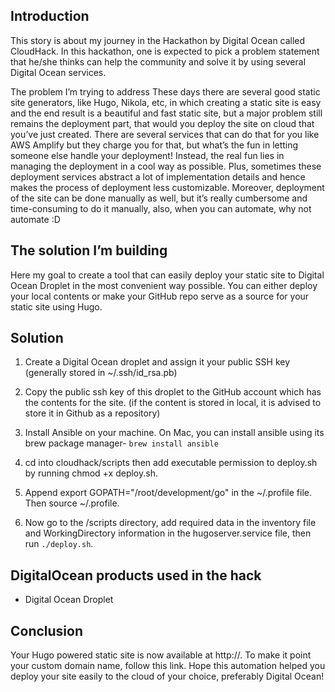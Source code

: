 ## Introduction
This story is about my journey in the Hackathon by Digital Ocean called CloudHack. In this hackathon, one is expected to pick a problem statement that he/she thinks can help the community and solve it by using several Digital Ocean services.

The problem I’m trying to address
These days there are several good static site generators, like Hugo, Nikola, etc, in which creating a static site is easy and the end result is a beautiful and fast static site, but a major problem still remains the deployment part, that would you deploy the site on cloud that you’ve just created. There are several services that can do that for you like AWS Amplify but they charge you for that, but what’s the fun in letting someone else handle your deployment! Instead, the real fun lies in managing the deployment in a cool way as possible. Plus, sometimes these deployment services abstract a lot of implementation details and hence makes the process of deployment less customizable. Moreover, deployment of the site can be done manually as well, but it’s really cumbersome and time-consuming to do it manually, also, when you can automate, why not automate :D

## The solution I’m building
Here my goal to create a tool that can easily deploy your static site to Digital Ocean Droplet in the most convenient way possible. You can either deploy your local contents or make your GitHub repo serve as a source for your static site using Hugo.

## Solution
1. Create a Digital Ocean droplet and assign it your public SSH key (generally stored in ~/.ssh/id_rsa.pb)  

2. Copy the public ssh key of this droplet to the GitHub account which has the contents for the site. (if the content is stored in local, it is advised to store it in Github as a repository)  

3. Install Ansible on your machine. On Mac, you can install ansible using its brew package manager- `brew install ansible`   

4. cd into cloudhack/scripts then add executable permission to deploy.sh by running chmod +x deploy.sh.  

5. Append export GOPATH="/root/development/go" in the ~/.profile file. Then source ~/.profile.  

6. Now go to the /scripts directory, add required data in the inventory file and WorkingDirectory information in the hugoserver.service file, then run `./deploy.sh`.  


## DigitalOcean products used in the hack
* Digital Ocean Droplet

## Conclusion
Your Hugo powered static site is now available at http://<ip-address>. To make it point your custom domain name, follow this link. Hope this automation helped you deploy your site easily to the cloud of your choice, preferably Digital Ocean!